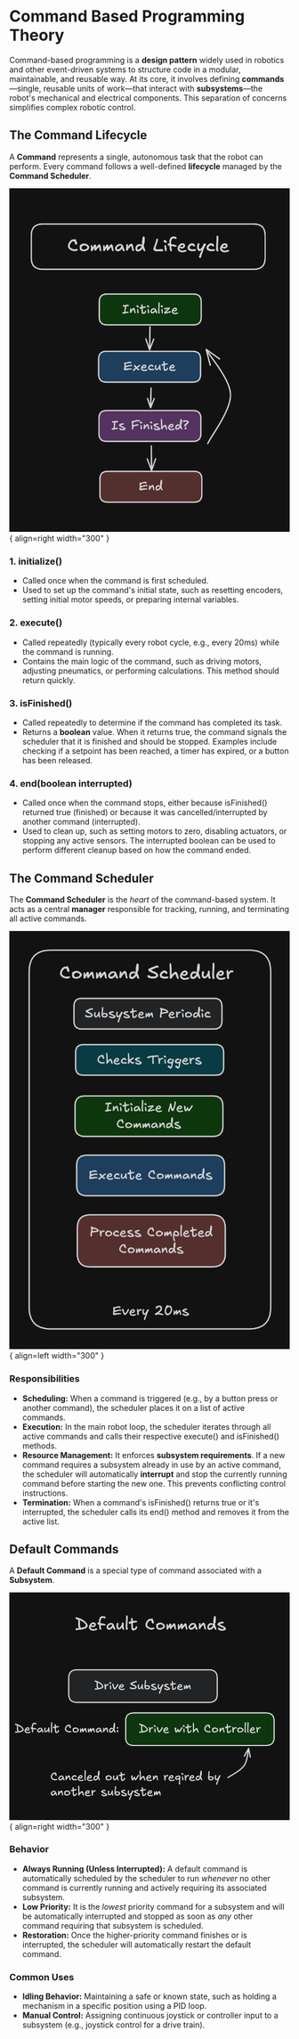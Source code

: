 # **Command Based Programming Theory**

Command-based programming is a **design pattern** widely used in robotics and other event-driven systems to structure code in a modular, maintainable, and reusable way. At its core, it involves defining **commands**—single, reusable units of work—that interact with **subsystems**—the robot's mechanical and electrical components. This separation of concerns simplifies complex robotic control.

## **The Command Lifecycle**

A **Command** represents a single, autonomous task that the robot can perform. Every command follows a well-defined **lifecycle** managed by the **Command Scheduler**.

![Command Lifecycle](../img/command_lifecycle.png){ align=right width="300" }

### **1\. initialize()**

* Called once when the command is first scheduled.  
* Used to set up the command's initial state, such as resetting encoders, setting initial motor speeds, or preparing internal variables.

### **2\. execute()**

* Called repeatedly (typically every robot cycle, e.g., every 20ms) while the command is running.  
* Contains the main logic of the command, such as driving motors, adjusting pneumatics, or performing calculations. This method should return quickly.

### **3\. isFinished()**

* Called repeatedly to determine if the command has completed its task.  
* Returns a **boolean** value. When it returns true, the command signals the scheduler that it is finished and should be stopped. Examples include checking if a setpoint has been reached, a timer has expired, or a button has been released.

### **4\. end(boolean interrupted)**

* Called once when the command stops, either because isFinished() returned true (finished) or because it was cancelled/interrupted by another command (interrupted).
* Used to clean up, such as setting motors to zero, disabling actuators, or stopping any active sensors. The interrupted boolean can be used to perform different cleanup based on how the command ended.

## **The Command Scheduler**

The **Command Scheduler** is the *heart* of the command-based system. It acts as a central **manager** responsible for tracking, running, and terminating all active commands.

![Command Scheduler](../img/command_scheduler.png){ align=left width="300" }

### **Responsibilities**

* **Scheduling:** When a command is triggered (e.g., by a button press or another command), the scheduler places it on a list of active commands.  
* **Execution:** In the main robot loop, the scheduler iterates through all active commands and calls their respective execute() and isFinished() methods.  
* **Resource Management:** It enforces **subsystem requirements**. If a new command requires a subsystem already in use by an active command, the scheduler will automatically **interrupt** and stop the currently running command before starting the new one. This prevents conflicting control instructions.  
* **Termination:** When a command's isFinished() returns true or it's interrupted, the scheduler calls its end() method and removes it from the active list.

## **Default Commands**

A **Default Command** is a special type of command associated with a **Subsystem**.

![Default Commands](../img/command_default.png){ align=right width="300" }

### **Behavior**

* **Always Running (Unless Interrupted):** A default command is automatically scheduled by the scheduler to run *whenever* no other command is currently running and actively requiring its associated subsystem.  
* **Low Priority:** It is the *lowest* priority command for a subsystem and will be automatically interrupted and stopped as soon as *any* other command requiring that subsystem is scheduled.  
* **Restoration:** Once the higher-priority command finishes or is interrupted, the scheduler will automatically restart the default command.

### **Common Uses**

* **Idling Behavior:** Maintaining a safe or known state, such as holding a mechanism in a specific position using a PID loop.  
* **Manual Control:** Assigning continuous joystick or controller input to a subsystem (e.g., joystick control for a drive train).